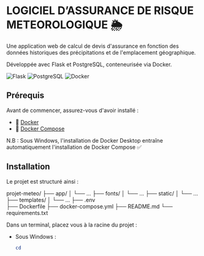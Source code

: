 # LOGICIEL D’ASSURANCE DE RISQUE METEOROLOGIQUE 🌦️

Une application web de calcul de devis d'assurance en fonction des données historiques des précipitations et de l'emplacement géographique. 

Développée avec Flask et PostgreSQL, conteneurisée via Docker.

![Flask](https://img.shields.io/badge/Flask-000000?style=for-the-badge&logo=flask&logoColor=white)
![PostgreSQL](https://img.shields.io/badge/PostgreSQL-316192?style=for-the-badge&logo=postgresql&logoColor=white)
![Docker](https://img.shields.io/badge/Docker-2CA5E0?style=for-the-badge&logo=docker&logoColor=white)


## Prérequis

Avant de commencer, assurez-vous d'avoir installé :
- 🐳 [Docker](https://docs.docker.com/get-docker/) 
- 🐙 [Docker Compose](https://docs.docker.com/compose/install/)

N.B : Sous Windows, l'installation de Docker Desktop entraîne automatiquement l'installation de Docker Compose ✅

## Installation

Le projet est structuré ainsi : 

  projet-meteo/
  ├── app/
  │   └── ...
  ├── fonts/
  │   └── ...
  ├── static/
  │    └── ...
  ├── templates/
  │   └── ...
  ├── .env  
  ├── Dockerfile
  ├── docker-compose.yml
  ├── README.md
  └── requirements.txt

Dans un terminal, placez vous à la racine du projet :
- Sous Windows :
    ```powershell
    cd




